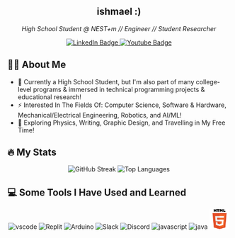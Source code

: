 <div align="center">
  <h2>ishmael :)</h2>
  <p><em>High School Student @ NEST+m // Engineer // Student Researcher</em></p>
</div>

<p align="center">
  <a href="https://www.linkedin.com/in/ishmael-l-647178282">
    <img src="https://img.shields.io/badge/LinkedIn-blue?style=for-the-badge&logo=linkedin&logoColor=white" alt="LinkedIn Badge"/>
  </a>
  <a href="your-youtube-url">
    <img src="https://img.shields.io/badge/YouTube-red?style=for-the-badge&logo=youtube&logoColor=white" alt="Youtube Badge"/>
  </a>
</p>

## 👩‍💻 About Me

- 📡 Currently a High School Student, but I'm also part of many college-level programs & immersed in technical programming projects & educational research!
- ⚡ Interested In The Fields Of: Computer Science, Software & Hardware, Mechanical/Electrical Engineering, Robotics, and AI/ML!
- 🌱 Exploring Physics, Writing, Graphic Design, and Travelling in My Free Time!

## 🔥 My Stats

<div align="center">
  <img src="https://github-readme-streak-stats.herokuapp.com/?user=ishmael07&theme=dark&background=000000" alt="GitHub Streak" />
  <img src="https://github-readme-stats.vercel.app/api/top-langs/?username=ishmael07&layout=compact&theme=vision-friendly-dark" alt="Top Languages" />
</div>

## 💻 Some Tools I Have Used and Learned

<p align="center">
  <img src="https://cdn.jsdelivr.net/gh/devicons/devicon/icons/vscode/vscode-original.svg" alt="vscode" width="45" height="45"/>
  <img src="https://cdn.jsdelivr.net/gh/devicons/devicon/icons/replit/replit-original-wordmark.svg" alt="Replit" width="45" height="45"/>
  <img src="https://cdn.jsdelivr.net/gh/devicons/devicon/icons/arduino/arduino-original-wordmark.svg" alt="Arduino" width="45" height="45"/>
  <img src="https://previews.us-east-1.widencdn.net/preview/48045879/assets/asset-view/4fe2aea7-92aa-4833-94af-97b882d8cb2f/thumbnail/eyJ3IjoyMDQ4LCJoIjoyMDQ4LCJzY29wZSI6ImFwcCJ9?Expires=1713837600&Signature=g~ys2DlV70R0M9Ch~ebmy~JIksH2AIFUL~WItcwRpaYU1yyEweR7TTc8OZgwgAXAlef594eDcHapjiQwE~VLV4Sz7H43iUiE5POFABD3bwtgIOrd0~VF2w11HPbGzn0qghKR7PQCFF-lvyZOXnVwipDNeYAYG4Us5OidvRqzMwdDxOuwj8ven-wmNS76pe93lLuKbXBFrWlmTbYpEgNLiK85ZrdHqQ7LrxAwFtHGGPMDJBAHVZEKFXEI7-fBK8NBdERTczWPJtrVq9edu79pjbaKOSqbK3OoZWjShgNhOMCnT2QtSEQFHtL0WCgfdDdUUspFUfVXwQK6cNWTzZ7XQg__&Key-Pair-Id=APKAJM7FVRD2EPOYUXBQ" alt="Slack" width="45" height="45"/>
  <img src="https://assets-global.website-files.com/6257adef93867e50d84d30e2/636e0a6a49cf127bf92de1e2_icon_clyde_blurple_RGB.png" alt="Discord" width="45" height="45"/>
  <img src="https://img.shields.io/badge/JavaScript-F7DF1E?logo=javascript&logoColor=black" alt="javascript" width="125" height="45"/>
  <img src="https://img.shields.io/badge/Java-ED8B00?logo=java&logoColor=white" alt="java" width="60" height="45"/>
  <img src="https://raw.githubusercontent.com/github/explore/80688e429a7d4ef2fca1e82350fe8e3517d3494d/topics/html/html.png" alt="htmlcss" width="45" height="45"/>
</p>
